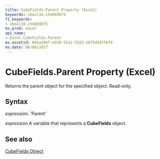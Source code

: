 ```yaml
---
title: CubeFields.Parent Property (Excel)
keywords: vbaxl10.chm669075
f1_keywords:
- vbaxl10.chm669075
ms.prod: excel
api_name:
- Excel.CubeFields.Parent
ms.assetid: 84ba29bf-e810-55a2-52d1-ebf5d43ff6f4
ms.date: 06/08/2017
---
```



# CubeFields.Parent Property (Excel)

Returns the parent object for the specified object. Read-only.


## Syntax

 _expression_. 'Parent'

 _expression_ A variable that represents a **CubeFields** object.


## See also


[CubeFields Object](Excel.CubeFields.md)

